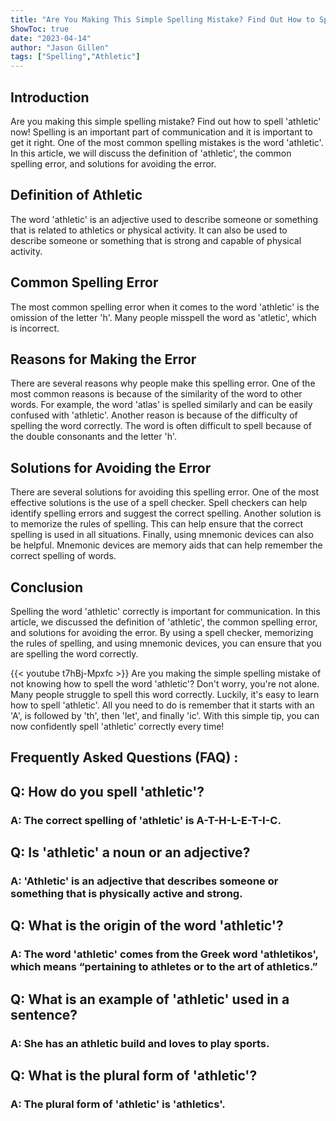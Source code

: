 ```yaml
---
title: "Are You Making This Simple Spelling Mistake? Find Out How to Spell 'Athletic' Now!"
ShowToc: true 
date: "2023-04-14"
author: "Jason Gillen" 
tags: ["Spelling","Athletic"]
---
```

## Introduction
Are you making this simple spelling mistake? Find out how to spell 'athletic' now! Spelling is an important part of communication and it is important to get it right. One of the most common spelling mistakes is the word 'athletic'. In this article, we will discuss the definition of 'athletic', the common spelling error, and solutions for avoiding the error.

## Definition of Athletic
The word 'athletic' is an adjective used to describe someone or something that is related to athletics or physical activity. It can also be used to describe someone or something that is strong and capable of physical activity. 

## Common Spelling Error
The most common spelling error when it comes to the word 'athletic' is the omission of the letter 'h'. Many people misspell the word as 'atletic', which is incorrect.

## Reasons for Making the Error
There are several reasons why people make this spelling error. One of the most common reasons is because of the similarity of the word to other words. For example, the word 'atlas' is spelled similarly and can be easily confused with 'athletic'. Another reason is because of the difficulty of spelling the word correctly. The word is often difficult to spell because of the double consonants and the letter 'h'.

## Solutions for Avoiding the Error
There are several solutions for avoiding this spelling error. One of the most effective solutions is the use of a spell checker. Spell checkers can help identify spelling errors and suggest the correct spelling. Another solution is to memorize the rules of spelling. This can help ensure that the correct spelling is used in all situations. Finally, using mnemonic devices can also be helpful. Mnemonic devices are memory aids that can help remember the correct spelling of words.

## Conclusion
Spelling the word 'athletic' correctly is important for communication. In this article, we discussed the definition of 'athletic', the common spelling error, and solutions for avoiding the error. By using a spell checker, memorizing the rules of spelling, and using mnemonic devices, you can ensure that you are spelling the word correctly.

{{< youtube t7hBj-Mpxfc >}} 
Are you making the simple spelling mistake of not knowing how to spell the word 'athletic'? Don't worry, you're not alone. Many people struggle to spell this word correctly. Luckily, it's easy to learn how to spell 'athletic'. All you need to do is remember that it starts with an 'A', is followed by 'th', then 'let', and finally 'ic'. With this simple tip, you can now confidently spell 'athletic' correctly every time!

## Frequently Asked Questions (FAQ) :
<h2>Q: How do you spell 'athletic'?</h2>

<h3>A: The correct spelling of 'athletic' is A-T-H-L-E-T-I-C.</h3>

<h2>Q: Is 'athletic' a noun or an adjective?</h2>

<h3>A: 'Athletic' is an adjective that describes someone or something that is physically active and strong.</h3>

<h2>Q: What is the origin of the word 'athletic'?</h2>

<h3>A: The word 'athletic' comes from the Greek word 'athletikos', which means “pertaining to athletes or to the art of athletics.”</h3>

<h2>Q: What is an example of 'athletic' used in a sentence?</h2>

<h3>A: She has an athletic build and loves to play sports.</h3>

<h2>Q: What is the plural form of 'athletic'?</h2>

<h3>A: The plural form of 'athletic' is 'athletics'.</h3>





